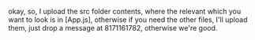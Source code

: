 okay, so, I upload the src folder contents, where the relevant which you want to look is in [App.js], otherwise if you need the other files,
I'll upload them, just drop a message at 8171161782, otherwise we're good.
